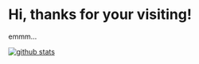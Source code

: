 # Hi, thanks for your visiting!

emmm...

[![github stats](https://github-readme-stats.vercel.app/api?username=zhaohaoren&show_icons=true&theme=cobalt)](https://github.com/anuraghazra/github-readme-stats)




